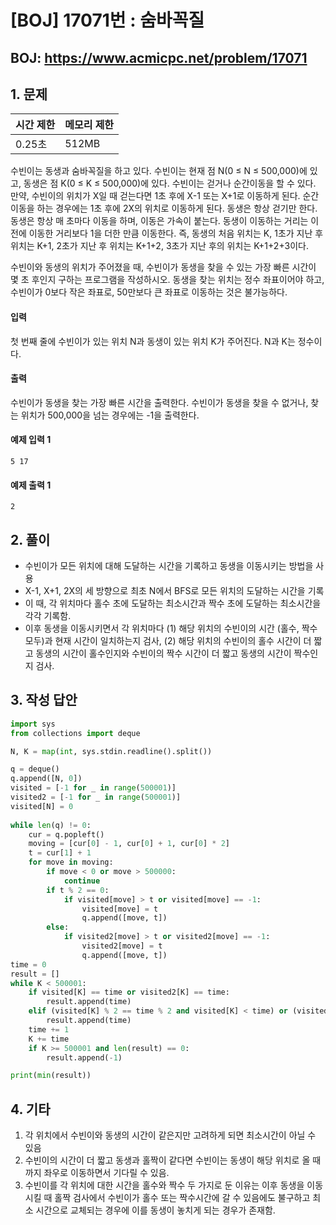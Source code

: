 #  [BOJ] 17071번 : 숨바꼭질

## BOJ: https://www.acmicpc.net/problem/17071

## 1. 문제

|시간 제한| 메모리 제한| 
|:----|:----|
|0.25초|512MB|

수빈이는 동생과 숨바꼭질을 하고 있다. 수빈이는 현재 점 N(0 ≤ N ≤ 500,000)에 있고, 동생은 점 K(0 ≤ K ≤ 500,000)에 있다. 수빈이는 걷거나 순간이동을 할 수 있다. 만약, 수빈이의 위치가 X일 때 걷는다면 1초 후에 X-1 또는 X+1로 이동하게 된다. 순간이동을 하는 경우에는 1초 후에 2X의 위치로 이동하게 된다. 동생은 항상 걷기만 한다. 동생은 항상 매 초마다 이동을 하며, 이동은 가속이 붙는다. 동생이 이동하는 거리는 이전에 이동한 거리보다 1을 더한 만큼 이동한다. 즉, 동생의 처음 위치는 K, 1초가 지난 후 위치는 K+1, 2초가 지난 후 위치는 K+1+2, 3초가 지난 후의 위치는 K+1+2+3이다.

수빈이와 동생의 위치가 주어졌을 때, 수빈이가 동생을 찾을 수 있는 가장 빠른 시간이 몇 초 후인지 구하는 프로그램을 작성하시오. 동생을 찾는 위치는 정수 좌표이어야 하고, 수빈이가 0보다 작은 좌표로, 50만보다 큰 좌표로 이동하는 것은 불가능하다.

#### 입력
첫 번째 줄에 수빈이가 있는 위치 N과 동생이 있는 위치 K가 주어진다. N과 K는 정수이다.

#### 출력
수빈이가 동생을 찾는 가장 빠른 시간을 출력한다. 수빈이가 동생을 찾을 수 없거나, 찾는 위치가 500,000을 넘는 경우에는 -1을 출력한다.

#### 예제 입력 1
```
5 17
```
#### 예제 출력 1
```
2
```
## 2. 풀이
- 수빈이가 모든 위치에 대해 도달하는 시간을 기록하고 동생을 이동시키는 방법을 사용
- X-1, X+1, 2X의 세 방향으로 최초 N에서 BFS로 모든 위치의 도달하는 시간을 기록
- 이 때, 각 위치마다 홀수 초에 도달하는 최소시간과 짝수 초에 도달하는 최소시간을 각각 기록함.
- 이후 동생을 이동시키면서 각 위치마다 (1) 해당 위치의 수빈이의 시간 (홀수, 짝수 모두)과 현재 시간이 일치하는지 검사, (2) 해당 위치의 수빈이의 홀수 시간이 더 짧고 동생의 시간이 홀수인지와 수빈이의 짝수 시간이 더 짧고 동생의 시간이 짝수인지 검사.


## 3. 작성 답안
```python
import sys
from collections import deque

N, K = map(int, sys.stdin.readline().split())

q = deque()
q.append([N, 0])
visited = [-1 for _ in range(500001)]
visited2 = [-1 for _ in range(500001)]
visited[N] = 0
 
while len(q) != 0:
    cur = q.popleft()
    moving = [cur[0] - 1, cur[0] + 1, cur[0] * 2]
    t = cur[1] + 1
    for move in moving:
        if move < 0 or move > 500000:
            continue
        if t % 2 == 0:
            if visited[move] > t or visited[move] == -1:
                visited[move] = t
                q.append([move, t])
        else:
            if visited2[move] > t or visited2[move] == -1:
                visited2[move] = t
                q.append([move, t])
time = 0
result = []
while K < 500001:
    if visited[K] == time or visited2[K] == time:
        result.append(time)
    elif (visited[K] % 2 == time % 2 and visited[K] < time) or (visited2[K] % 2 == time % 2 and visited2[K] < time):
        result.append(time)
    time += 1
    K += time
    if K >= 500001 and len(result) == 0:
        result.append(-1)

print(min(result))
```
## 4. 기타
1. 각 위치에서 수빈이와 동생의 시간이 같은지만 고려하게 되면 최소시간이 아닐 수 있음
2. 수빈이의 시간이 더 짧고 동생과 홀짝이 같다면 수빈이는 동생이 해당 위치로 올 때 까지 좌우로 이동하면서 기다릴 수 있음.
3. 수빈이를 각 위치에 대한 시간을 홀수와 짝수 두 가지로 둔 이유는 이후 동생을 이동시킬 때 홀짝 검사에서 수빈이가 홀수 또는 짝수시간에 갈 수 있음에도 불구하고 최소 시간으로 교체되는 경우에 이를 동생이 놓치게 되는 경우가 존재함.
